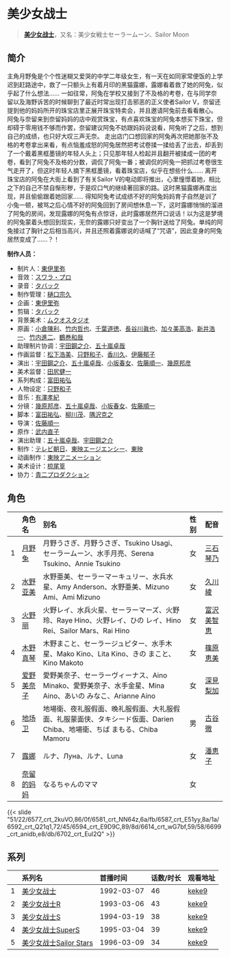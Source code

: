 # 美少女战士


> <u>**[美少女战士](https://bgm.tv/subject/1510)**</u>，又名：美少女戦士セーラームーン、Sailor Moon

## 简介

主角月野兔是个个性迷糊又爱哭的中学二年级女生，有一天在如同家常便饭的上学迟到赶路途中，救了一只额头上有着月印的黑猫露娜，露娜看着救了她的阿兔，似乎起了什么想法…… 
一如往常，阿兔在学校又接到了不及格的考卷，在与同学奈留以及海野诉苦的时候聊到了最近时常出现打击邪恶的正义使者Sailor V，奈留还提到他的妈妈所开的珠宝店里正展开珠宝特卖会，并且邀请阿兔前去看看散心。 
阿兔与奈留来到奈留妈妈的店中观赏珠宝，有点喜欢珠宝的阿兔本想买下珠宝，但却碍于零用钱不够而作罢，奈留建议阿兔不妨跟妈妈说说看，阿兔听了之后，想到自己的成绩，也只好大叹三声无奈。 
走出店门口想回家的阿兔再次把她那张不及格的考卷拿出来看，有点恼羞成怒的阿兔居然把考试卷揉一揉给丢了出去，却丢到了一个戴着黑框墨镜的年轻人头上；只见那年轻人检起并且翻开被揉成一团的考卷，看到了阿兔不及格的分数，调侃了阿兔一番；被调侃的阿兔一把抓过考卷很生气走开了，但这时年轻人摘下黑框墨镜，看着珠宝店，似乎在想些什么…… 
离开珠宝店的阿兔在大街上看到了有关Sailor V的电动即将推出，心里憧憬着她，相比之下的自己不禁自惭形秽，于是叹口气的继续著回家的路。这时黑猫露娜再度出现，并且偷偷跟着她回家…… 
得知阿兔考试成绩不好的阿兔妈妈育子自然是训了小兔一顿，被骂之后心情不好的阿兔回到了房间想休息一下，这时露娜悄悄的溜进了阿兔的房间，发现露娜的阿兔有点惊讶，此时露娜居然开口说话！以为这是梦境的阿兔蒙着头想回到现实，无奈的露娜只好变出了一个胸针送给了阿兔。单纯的阿兔接过了胸针之后相当高兴，并且还照着露娜说的话喊了“咒语”，因此变身的阿兔居然变成了……？！

**制作人员：**
- 制片人：[東伊里弥](https://bgm.tv/person/1888)
- 音效：[スワラ・プロ](https://bgm.tv/person/2662)
- 录音：[タバック](https://bgm.tv/person/18992)
- 制作管理：[樋口宗久](https://bgm.tv/person/37013)
- 企画：[東伊里弥](https://bgm.tv/person/1888)
- 剪辑：[タバック](https://bgm.tv/person/18992)
- 背景美术：[ムクオスタジオ](https://bgm.tv/person/63928)
- 原画：[小倉陳利](https://bgm.tv/person/11403)、[竹内哲也](https://bgm.tv/person/3047)、[千葉道徳](https://bgm.tv/person/939)、[長谷川眞也](https://bgm.tv/person/727)、[加々美高浩](https://bgm.tv/person/3553)、[新井浩一](https://bgm.tv/person/4)、[竹内進二](https://bgm.tv/person/2931)、[鶴巻和哉](https://bgm.tv/person/410)
- 助理制片协调：[宇田鋼之介](https://bgm.tv/person/291)、[五十嵐卓哉](https://bgm.tv/person/726)
- 作画监督：[松下浩美](https://bgm.tv/person/11320)、[只野和子](https://bgm.tv/person/636)、[香川久](https://bgm.tv/person/400)、[伊藤郁子](https://bgm.tv/person/458)
- 演出：[宇田鋼之介](https://bgm.tv/person/291)、[五十嵐卓哉](https://bgm.tv/person/726)、[小坂春女](https://bgm.tv/person/1092)、[佐藤順一](https://bgm.tv/person/456)、[幾原邦彦](https://bgm.tv/person/724)
- 美术监督：[田尻健一](https://bgm.tv/person/14226)
- 系列构成：[富田祐弘](https://bgm.tv/person/486)
- 人物设定：[只野和子](https://bgm.tv/person/636)
- 音乐：[有澤孝紀](https://bgm.tv/person/839)
- 分镜：[幾原邦彦](https://bgm.tv/person/724)、[五十嵐卓哉](https://bgm.tv/person/726)、[小坂春女](https://bgm.tv/person/1092)、[佐藤順一](https://bgm.tv/person/456)
- 脚本：[富田祐弘](https://bgm.tv/person/486)、[柳川茂](https://bgm.tv/person/584)、[隅沢克之](https://bgm.tv/person/81)
- 导演：[佐藤順一](https://bgm.tv/person/456)
- 原作：[武内直子](https://bgm.tv/person/635)
- 演出助理：[五十嵐卓哉](https://bgm.tv/person/726)、[宇田鋼之介](https://bgm.tv/person/291)
- 制作：[テレビ朝日](https://bgm.tv/person/627)、[東映エージエンシー](https://bgm.tv/person/59253)、[東映](https://bgm.tv/person/13136)
- 动画制作：[東映アニメーション](https://bgm.tv/person/3045)
- 美术设计：[椋尾篁](https://bgm.tv/person/13106)
- 协力：[青二プロダクション](https://bgm.tv/person/49587)

## 角色

|     |   角色名   |   别名  | 性别 |  配音  |
|:--- |:------  |:----      |:---  |:--   |
| 1 | [月野兔](https://bgm.tv/character/6577) | 月野うさぎ、月野うさぎ、Tsukino Usagi、セーラームーン、水手月亮、Serena Tsukino、Annie Tsukino | 女 | [三石琴乃](https://bgm.tv/person/3918) |
| 2 | [水野亚美](https://bgm.tv/character/6581) | 水野亜美、セーラーマーキュリー、水兵水星、Amy Anderson、水野亜美、Mizuno Ami、Ami Mizuno | 女 | [久川綾](https://bgm.tv/person/3875) |
| 3 | [火野丽](https://bgm.tv/character/6587) | 火野レイ、水兵火星、セーラーマーズ、火野玲、Raye Hino、火野レイ、ひの レイ、Hino Rei、Sailor Mars、Rai Hino | 女 | [富沢美智恵](https://bgm.tv/person/4585) |
| 4 | [木野真琴](https://bgm.tv/character/6592) | 木野まこと、セーラージュピター、水手木星、Mako Kino、Lita Kino、きの まこと、Kino Makoto | 女 | [篠原恵美](https://bgm.tv/person/4459) |
| 5 | [爱野美奈子](https://bgm.tv/character/6594) | 愛野美奈子、セーラーヴィーナス、Aino Minako、愛野美奈子、水手金星、Mina Aino、あいの みなこ、Arianne Aino | 女 | [深見梨加](https://bgm.tv/person/4141) |
| 6 | [地场卫](https://bgm.tv/character/6614) | 地場衛、夜礼服假面、晚礼服假面、大礼服假面、礼服蒙面侠、タキシード仮面、Darien Chiba、地場衛、ちば まもる、Chiba Mamoru | 男 | [古谷徹](https://bgm.tv/person/4095) |
| 7 | [露娜](https://bgm.tv/character/6699) | ルナ、Луна、ルナ、Luna | 女 | [潘恵子](https://bgm.tv/person/4388) |
| 8 | [奈留的妈妈](https://bgm.tv/character/6702) | なるちゃんのママ | 女 |  |

{{< slide "51/22/6577_crt_2kuVO,86/0f/6581_crt_NN64z,6a/fb/6587_crt_E51yy,8a/1a/6592_crt_Q21q1,72/45/6594_crt_E9D9C,89/8d/6614_crt_wG7bf,59/58/6699_crt_anidb,e8/db/6702_crt_EuI2Q" >}}

## 系列

|     | 系列名               | 首播时间       | 话数/时长 | 观看地址                                                     |
| :-- | :---------------- | :--------- | :---- | :------------------------------------------------------- |
| 1   |[美少女战士](https://bgm.tv/subject/1510)| 1992-03-07 | 46    | [keke9](https://www.keke9.app/play/58692-31-68997.html)  |
| 2   |[美少女战士R](https://bgm.tv/subject/5428)| 1993-03-06 | 43    | [keke9](https://www.keke9.app/play/58710-31-137503.html) |
| 3   |[美少女战士S](https://bgm.tv/subject/5432)| 1994-03-19 | 38    | [keke9](https://www.keke9.app/play/58709-12-211626.html) |
| 4   |[美少女战士SuperS](https://bgm.tv/subject/5433)| 1995-03-04 | 39    | [keke9](https://www.keke9.app/play/58708-31-69043.html)  |
| 5   |[美少女战士Sailor Stars](https://bgm.tv/subject/5434)| 1996-03-09 | 34    | [keke9](https://www.keke9.app/play/58707-31-137469.html) |

<!--

## MAD

{{< media auto="mad/sailor_moon" >}}

-->



